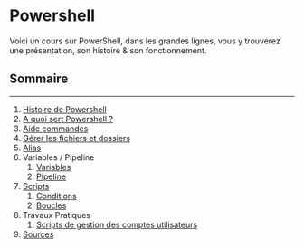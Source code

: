 # Powershell 

Voici un cours sur PowerShell, dans les grandes lignes, vous y trouverez une présentation, son histoire & son fonctionnement.

## Sommaire

***
  1. [Histoire de Powershell](histoire.md)
  2. [A quoi sert Powershell ?](powershell.md)
  3. [Aide commandes](aide.md)
  4. [Gérer les fichiers et dossiers](commandes.md)
  5. [Alias](alias.md)
  6. Variables / Pipeline
      1. [Variables](variables.md)
      2. [Pipeline](pipeline.md)
  7. [Scripts](scripts.md)
      1. [Conditions](conditions.md)
      2. [Boucles](boucles.md)
  8. Travaux Pratiques
     1. [Scripts de gestion des comptes utilisateurs](TP/exo1.md)
  9.  [Sources](sources.md)
